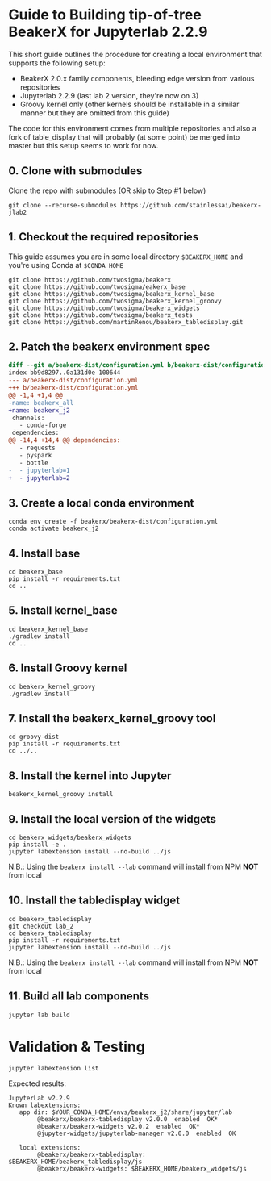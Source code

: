 # Guide to Building tip-of-tree BeakerX for Jupyterlab 2.2.9

This short guide outlines the procedure for creating a local environment that supports the following setup:

- BeakerX 2.0.x family components, bleeding edge version from various repositories
- Jupyterlab 2.2.9 (last lab 2 version, they're now on 3)
- Groovy kernel only (other kernels should be installable in a similar manner but they are omitted from this guide)

The code for this environment comes from multiple repositories and also a fork of table_display that will probably (at some point) be merged into master but this setup seems to work for now.

## 0. Clone with submodules

Clone the repo with submodules (OR skip to Step #1 below)

```
git clone --recurse-submodules https://github.com/stainlessai/beakerx-jlab2
```

## 1. Checkout the required repositories
This guide assumes you are in some local directory `$BEAKERX_HOME` and you're using Conda at `$CONDA_HOME`

```
git clone https://github.com/twosigma/beakerx
git clone https://github.com/twosigma/eakerx_base
git clone https://github.com/twosigma/beakerx_kernel_base
git clone https://github.com/twosigma/beakerx_kernel_groovy
git clone https://github.com/twosigma/beakerx_widgets
git clone https://github.com/twosigma/beakerx_tests
git clone https://github.com/martinRenou/beakerx_tabledisplay.git
```

## 2. Patch the beakerx environment spec
```diff
diff --git a/beakerx-dist/configuration.yml b/beakerx-dist/configuration.yml
index bb9d8297..0a131d0e 100644
--- a/beakerx-dist/configuration.yml
+++ b/beakerx-dist/configuration.yml
@@ -1,4 +1,4 @@
-name: beakerx_all
+name: beakerx_j2
 channels:
   - conda-forge
 dependencies:
@@ -14,4 +14,4 @@ dependencies:
   - requests
   - pyspark
   - bottle
-  - jupyterlab=1
+  - jupyterlab=2
```

## 3. Create a local conda environment
```
conda env create -f beakerx/beakerx-dist/configuration.yml
conda activate beakerx_j2
```

## 4. Install base
```
cd beakerx_base
pip install -r requirements.txt
cd ..
```

## 5. Install kernel_base
```
cd beakerx_kernel_base
./gradlew install
cd ..
```

## 6. Install Groovy kernel
```
cd beakerx_kernel_groovy
./gradlew install
```

## 7. Install the beakerx_kernel_groovy tool
```
cd groovy-dist
pip install -r requirements.txt
cd ../..
```

## 8. Install the kernel into Jupyter
```
beakerx_kernel_groovy install
```

## 9. Install the local version of the widgets
```
cd beakerx_widgets/beakerx_widgets
pip install -e .
jupyter labextension install --no-build ../js 
```

N.B.: Using the `beakerx install --lab` command will install from NPM **NOT** from local 

## 10. Install the tabledisplay widget
```
cd beakerx_tabledisplay
git checkout lab_2
cd beakerx_tabledisplay 
pip install -r requirements.txt
jupyter labextension install --no-build ../js 
```
N.B.: Using the `beakerx install --lab` command will install from NPM **NOT** from local 

## 11. Build all lab components
```
jupyter lab build
```

# Validation & Testing
```
jupyter labextension list
```

Expected results:

```
JupyterLab v2.2.9
Known labextensions:
   app dir: $YOUR_CONDA_HOME/envs/beakerx_j2/share/jupyter/lab
        @beakerx/beakerx-tabledisplay v2.0.0  enabled  OK*
        @beakerx/beakerx-widgets v2.0.2  enabled  OK*
        @jupyter-widgets/jupyterlab-manager v2.0.0  enabled  OK

   local extensions:
        @beakerx/beakerx-tabledisplay: $BEAKERX_HOME/beakerx_tabledisplay/js
        @beakerx/beakerx-widgets: $BEAKERX_HOME/beakerx_widgets/js
```

